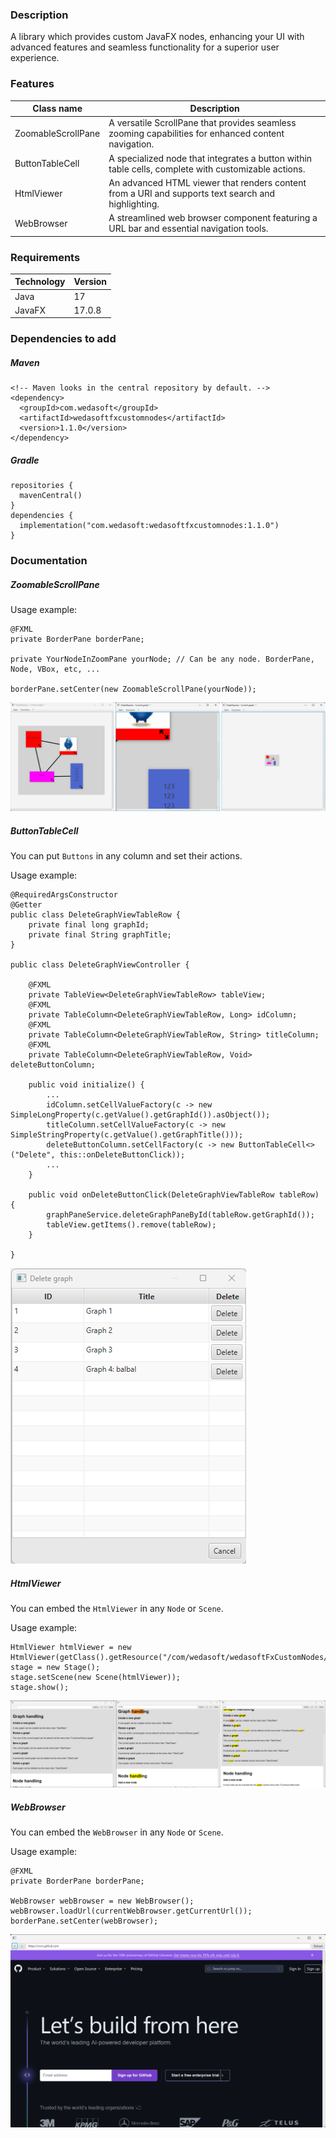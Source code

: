 ### Description

A library which provides custom JavaFX nodes, enhancing your UI with advanced features and seamless functionality for a
superior user experience.

### Features

| Class name         | Description                                                                                         |
|--------------------|-----------------------------------------------------------------------------------------------------|
| ZoomableScrollPane | A versatile ScrollPane that provides seamless zooming capabilities for enhanced content navigation. |
| ButtonTableCell    | A specialized node that integrates a button within table cells, complete with customizable actions. |
| HtmlViewer         | An advanced HTML viewer that renders content from a URI and supports text search and highlighting.  |
| WebBrowser         | A streamlined web browser component featuring a URL bar and essential navigation tools.             |

### Requirements

| Technology | Version |
|------------|---------|
| Java       | 17      |
| JavaFX     | 17.0.8  |

### Dependencies to add

##### Maven

    <!-- Maven looks in the central repository by default. -->
    <dependency>
      <groupId>com.wedasoft</groupId>
      <artifactId>wedasoftfxcustomnodes</artifactId>
      <version>1.1.0</version>
    </dependency>

##### Gradle

    repositories {
      mavenCentral()
    }
    dependencies {
      implementation("com.wedasoft:wedasoftfxcustomnodes:1.1.0")
    }

### Documentation

##### ZoomableScrollPane

Usage example:

    @FXML
    private BorderPane borderPane;
    
    private YourNodeInZoomPane yourNode; // Can be any node. BorderPane, Node, VBox, etc, ...

    borderPane.setCenter(new ZoomableScrollPane(yourNode));

![img_1.png](img_1.png)

##### ButtonTableCell

You can put <code>Buttons</code> in any column and set their actions.

Usage example:

    @RequiredArgsConstructor
    @Getter
    public class DeleteGraphViewTableRow {
        private final long graphId;
        private final String graphTitle;
    }

    public class DeleteGraphViewController {
    
        @FXML
        private TableView<DeleteGraphViewTableRow> tableView;
        @FXML
        private TableColumn<DeleteGraphViewTableRow, Long> idColumn;
        @FXML
        private TableColumn<DeleteGraphViewTableRow, String> titleColumn;
        @FXML
        private TableColumn<DeleteGraphViewTableRow, Void> deleteButtonColumn;
    
        public void initialize() {
            ...
            idColumn.setCellValueFactory(c -> new SimpleLongProperty(c.getValue().getGraphId()).asObject());
            titleColumn.setCellValueFactory(c -> new SimpleStringProperty(c.getValue().getGraphTitle()));
            deleteButtonColumn.setCellFactory(c -> new ButtonTableCell<>("Delete", this::onDeleteButtonClick));
            ...
        }

        public void onDeleteButtonClick(DeleteGraphViewTableRow tableRow) {
            graphPaneService.deleteGraphPaneById(tableRow.getGraphId());
            tableView.getItems().remove(tableRow);
        }
    
    }

![img_3.png](img_3.png)

##### HtmlViewer

You can embed the <code>HtmlViewer</code> in any <code>Node</code> or <code>Scene</code>.

Usage example:

    HtmlViewer htmlViewer = new HtmlViewer(getClass().getResource("/com/wedasoft/wedasoftFxCustomNodes/testHtmlFile.html"));
    stage = new Stage();
    stage.setScene(new Scene(htmlViewer));
    stage.show();

![img.png](img.png)

##### WebBrowser

You can embed the <code>WebBrowser</code> in any <code>Node</code> or <code>Scene</code>.

Usage example:

    @FXML
    private BorderPane borderPane;

    WebBrowser webBrowser = new WebBrowser();
    webBrowser.loadUrl(currentWebBrowser.getCurrentUrl());
    borderPane.setCenter(webBrowser);

![img_2.png](img_2.png)